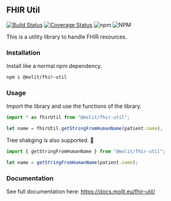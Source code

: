 ## FHIR Util

[![Build Status](https://travis-ci.org/molitinstitute/fhir-util.svg?branch=master)](https://travis-ci.org/molitinstitute/fhir-util)
[![Coverage Status](https://coveralls.io/repos/github/molitinstitute/fhir-util/badge.svg?branch=master)](https://coveralls.io/github/molitinstitute/fhir-util?branch=master)
![npm](https://img.shields.io/npm/v/@molit/fhir-util.svg)
![NPM](https://img.shields.io/npm/l/@molit/fhir-util.svg)

This is a utility library to handle FHIR resources.

### Installation

Install like a normal npm dependency.

```bash
npm i @molit/fhir-util
```

### Usage

Import the library and use the functions of the library.

```js
import * as fhirUtil from "@molit/fhir-util";

let name = fhirUtil.getStringFromHumanName(patient.name);
```

Tree shakging is also supported. 🌲

```js
import { getStringFromHumanName } from "@molit/fhir-util";

let name = getStringFromHumanName(patient.name);
```

### Documentation

See full documentation here: https://docs.molit.eu/fhir-util/
